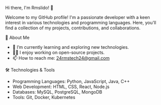  Hi there, I'm Rmslido! 👋

Welcome to my GitHub profile! I'm a passionate developer with a keen interest in various technologies and programming languages. Here, you'll find a collection of my projects, contributions, and collaborations.

 🚀 About Me

- 🌱 I’m currently learning and exploring new technologies.
- 👩‍💻 I enjoy working on open-source projects.
- 📫 How to reach me: 24rmstech24@gmail.com

 🛠️ Technologies & Tools

- Programming Languages: Python, JavaScript, Java, C++
- Web Development: HTML, CSS, React, Node.js
- Databases: MySQL, PostgreSQL, MongoDB
- Tools: Git, Docker, Kubernetes
